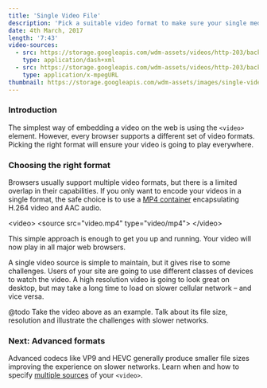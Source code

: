 ```yaml
---
title: 'Single Video File'
description: 'Pick a suitable video format to make sure your single media file can be played by a vast majority of browsers and players on the web.'
date: 4th March, 2017
length: '7:43'
video-sources:
  - src: https://storage.googleapis.com/wdm-assets/videos/http-203/background-fetch/manifest.mpd
    type: application/dash+xml
  - src: https://storage.googleapis.com/wdm-assets/videos/http-203/background-fetch/master.m3u8
    type: application/x-mpegURL
thumbnail: https://storage.googleapis.com/wdm-assets/images/single-video-file.png
---
```

### Introduction

The simplest way of embedding a video on the web is using the `<video>` element. However, every browser supports a different set of video formats. Picking the right format will ensure your video is going to play everywhere.

### Choosing the right format

Browsers usually support multiple video formats, but there is a limited overlap in their capabilities. If you only want to encode your videos in a single format, the safe choice is to use a [MP4 container](https://caniuse.com/mpeg4) encapsulating H.264 video and AAC audio.

<div class="code-sample">
  <div class="code-sample--content">&lt;video>
  &lt;source src="video.mp4" type="video/mp4">
&lt/video></div>
</div>

This simple approach is enough to get you up and running. Your video will now play in all major web browsers.

A single video source is simple to maintain, but it gives rise to some challenges. Users of your site are going to use different classes of devices to watch the video. A high resolution video is going to look great on desktop, but may take a long time to load on slower cellular network – and vice versa.

@todo Take the video above as an example. Talk about its file size, resolution and illustrate the challenges with slower networks.

### Next: Advanced formats

Advanced codecs like VP9 and HEVC generally produce smaller file sizes improving the experience on slower networks. Learn when and how to specify <a href="#">multiple sources</a> of your `<video>`.
